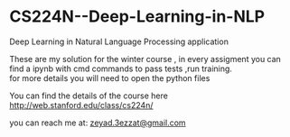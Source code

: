 # CS224N--Deep-Learning-in-NLP
Deep Learning in Natural Language Processing application



These are my solution for the winter course , in every assigment you can find a ipynb with cmd commands to pass tests ,run training.  
for more details you will need to open the python files 


You can find the details of the course here 
http://web.stanford.edu/class/cs224n/


you can reach me at:
zeyad.3ezzat@gmail.com
